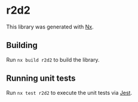 # r2d2

This library was generated with [Nx](https://nx.dev).

## Building

Run `nx build r2d2` to build the library.

## Running unit tests

Run `nx test r2d2` to execute the unit tests via [Jest](https://jestjs.io).
